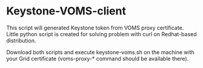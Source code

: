 # Keystone-VOMS-client

This script will generated Keystone token from VOMS proxy certificate. Little python script is created for solving problem with curl on Redhat-based distribution.

Download both scripts and execute keystone-voms.sh on the machine with your Grid certificate (voms-proxy-* command should be available there). 
